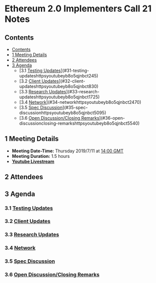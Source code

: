 # Ethereum 2.0 Implementers Call 21 Notes

## Contents

<!-- TOC depthFrom:2 depthTo:6 withLinks:1 updateOnSave:1 orderedList:0 -->

- [Contents](#contents)
- [1 Meeting Details](#1-meeting-details)
- [2 Attendees](#2-attendees)
- [3 Agenda](#3-agenda)
	- [3.1 [Testing Updates](https://youtu.be/YB8o_5qjNBc?t=245)](#31-testing-updateshttpsyoutubeyb8o5qjnbct245)
	- [3.2 [Client Updates](https://youtu.be/YB8o_5qjNBc?t=830)](#32-client-updateshttpsyoutubeyb8o5qjnbct830)
	- [3.3 [Research Updates](https://youtu.be/YB8o_5qjNBc?t=1725)](#33-research-updateshttpsyoutubeyb8o5qjnbct1725)
	- [3.4 [Network](https://youtu.be/YB8o_5qjNBc?t=2470)](#34-networkhttpsyoutubeyb8o5qjnbct2470)
	- [3.5 [Spec Discussion](https://youtu.be/YB8o_5qjNBc?t=5095)](#35-spec-discussionhttpsyoutubeyb8o5qjnbct5095)
	- [3.6 [Open Discussion/Closing Remarks](https://youtu.be/YB8o_5qjNBc?t=5540)](#36-open-discussionclosing-remarkshttpsyoutubeyb8o5qjnbct5540)

<!-- /TOC -->


## 1 Meeting Details

- **Meeting Date-Time:** Thursday 2019/7/11 at [14:00 GMT](http://www.timebie.com/std/gmt.php?q=14)
- **Meeting Duration:** 1.5 hours
- **[Youtube Livestream](https://www.youtube.com/watch?v=YB8o_5qjNBc)**

## 2 Attendees

## 3 Agenda

### 3.1 [Testing Updates](https://youtu.be/YB8o_5qjNBc?t=245)


### 3.2 [Client Updates](https://youtu.be/YB8o_5qjNBc?t=830)


### 3.3 [Research Updates](https://youtu.be/YB8o_5qjNBc?t=1725)


### 3.4 [Network](https://youtu.be/YB8o_5qjNBc?t=2470)


### 3.5 [Spec Discussion](https://youtu.be/YB8o_5qjNBc?t=5095)


### 3.6 [Open Discussion/Closing Remarks](https://youtu.be/YB8o_5qjNBc?t=5540)

